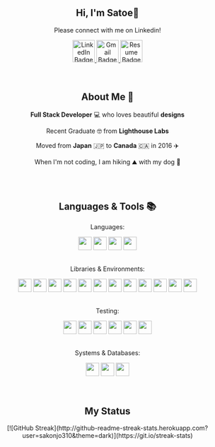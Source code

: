 <div align="center">
  <h2>Hi, I'm Satoe👋</h2>
  <p>Please connect with me on Linkedin!<p>
</div>

<div id="badges" align="center">
  <a href="https://www.linkedin.com/in/satoe-sakonjo-528558124/">
    <img src="https://cdn-icons-png.flaticon.com/512/255/255319.png" alt="LinkedIn Badge" width="50"/>
  </a>
  <a href="mailto:sakonjo310@gmail.com">
    <img src="https://cdn-icons-png.flaticon.com/512/1295/1295555.png" alt="Gmail Badge" width="50"/>
  </a>
  <a href="https://resume.creddle.io/resume/ioayo7nrql9">
    <img src="https://cdn-icons-png.flaticon.com/512/1939/1939574.png" alt="Resume Badge" width="50"/>
  </a>
</div>
<br></br>

<div align="center">
  <h2>About Me 🌱</h2>
  <p><b>Full Stack Developer</b> 💻 who loves beautiful <b>designs</b></p>
  <p>Recent Graduate 🤓 from <b>Lighthouse Labs</b></p>
  <p>Moved from <b>Japan</b> 🇯🇵 to <b>Canada</b> 🇨🇦 in 2016 ✈️</p>
  <p>When I'm not coding, I am hiking ⛰️ with my dog 🐶</p>
</div>
<br></br>

<div align="center">
  <h2>Languages & Tools 📚</h2>
  <p>Languages:</p>
  <img src="https://cutewallpaper.org/24/javascript-png/the-future-is-javascript.png" width="30">
  <img src="https://cdn-icons-png.flaticon.com/512/2721/2721267.png" width="30">
  <img src="https://cdn-icons-png.flaticon.com/512/2535/2535494.png" width="30">
  <img src="https://cdn-icons-png.flaticon.com/128/1504/1504239.png" width="30">
  <br></br>

  <p>Libraries & Environments:</p>
  <img src="https://cdn.iconscout.com/icon/free/png-256/node-js-1174925.png" width="30">
  <img src="https://cdn-icons-png.flaticon.com/128/875/875209.png" width="30">
  <img src="https://static-00.iconduck.com/assets.00/next-js-icon-512x512-zuauazrk.png" width="30">
  <img src="https://cdn.iconscout.com/icon/free/png-256/jquery-8-1175153.png" width="30">
  <img src="https://cdn-icons-png.flaticon.com/512/1183/1183741.png" width="30">
  <img src="https://jsurt.github.io/jacks-portfolio/images/color-express-icon%20(1).png" width="30">
  <img src="https://icons.veryicon.com/png/o/business/vscode-program-item-icon/ejs.png" width="30">
  <img src="https://cdn-icons-png.flaticon.com/512/5968/5968672.png" width="30">
  <img src="https://icon-library.com/images/ruby-on-rails-icon/ruby-on-rails-icon-29.jpg" width="30">
  <img src="https://cdn3.iconfinder.com/data/icons/logos-and-brands-adobe/512/288_Sass-512.png" width="30">
  <img src="https://mui.com/static/logo.png" width="30">
  <img src="https://upload.wikimedia.org/wikipedia/commons/thumb/d/d5/Tailwind_CSS_Logo.svg/1200px-Tailwind_CSS_Logo.svg.png" width="30">
   <br></br>

  <p>Testing:</p>
  <img src="https://static-00.iconduck.com/assets.00/storybook-icon-icon-412x512-341bo8r1.png" width="30">
  <img src="https://gitlab.spritecloud.com/uploads/-/system/project/avatar/461/rspec.png" width="30">
  <img src="https://s4-recruiting.cdn.greenhouse.io/external_greenhouse_job_boards/logos/400/113/000/original/logo_landscape_(1).png?1643756332" width="30">
  <img src="https://cdn.iconscout.com/icon/free/png-256/jest-3521517-2945020.png" width="30">
  <img src="https://camo.githubusercontent.com/58045a79a69afea4cab1cea6def6d911fba3956cf5fd683addf41c032aa64088/68747470733a2f2f636c6475702e636f6d2f78465646784f696f41552e737667" width="30">
  <img src="https://avatars.githubusercontent.com/u/1515293?s=280&v=4" width="30">
   <br></br>
  
  <p>Systems & Databases:</p>
  <img src="https://git-scm.com/images/logos/downloads/Git-Icon-1788C.png" width="30">
  <img src="https://upload.wikimedia.org/wikipedia/commons/thumb/2/29/Postgresql_elephant.svg/1200px-Postgresql_elephant.svg.png" width="30">
  <img src="https://static-00.iconduck.com/assets.00/file-type-light-prisma-icon-210x256-xoqd9x5k.png" width="30">
<div>
<br></br>

<div align="center">
  <h2>My Status</h2>
</div>
[![GitHub Streak](http://github-readme-streak-stats.herokuapp.com?user=sakonjo310&theme=dark)](https://git.io/streak-stats)

